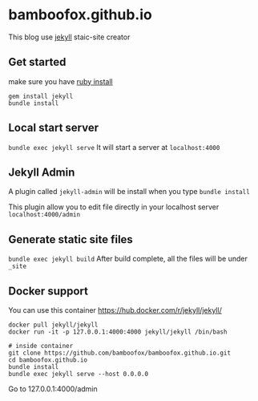 # bamboofox.github.io

This blog use [jekyll](http://jekyllrb.com/) staic-site creator

## Get started

make sure you have [ruby install](https://www.ruby-lang.org/zh_tw/documentation/installation/)

```
gem install jekyll
bundle install
```

## Local start server

`bundle exec jekyll serve` It will start a server at `localhost:4000`

## Jekyll Admin

A plugin called `jekyll-admin` will be install when you type `bundle install`

This plugin allow you to edit file directly in your localhost server `localhost:4000/admin`

## Generate static site files

`bundle exec jekyll build` After build complete, all the files will be under `_site`

## Docker support

You can use this container https://hub.docker.com/r/jekyll/jekyll/

```
docker pull jekyll/jekyll
docker run -it -p 127.0.0.1:4000:4000 jekyll/jekyll /bin/bash

# inside container
git clone https://github.com/bamboofox/bamboofox.github.io.git
cd bamboofox.github.io
bundle install
bundle exec jekyll serve --host 0.0.0.0
```

Go to 127.0.0.1:4000/admin
